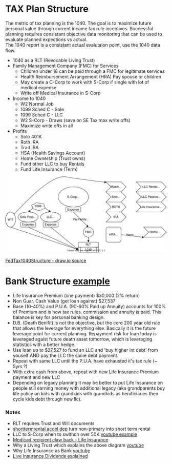 # TAX Plan Structure

The metric of tax planning is the 1040.
The goal is to maximize future personal value through current income tax rule incentives. 
Successful planning requires consistant objective data monitoring that can be used to evaluate planned expections vs actual.  
The 1040 report is a consistant actual evalutaion point, use the 1040 data flow.

- 1040 as a RLT (Revocable Living Trust)
- Family Management Company (FMC) for Services
    - Children under 18 can be paid through a FMC for legitimate services
    - Health Reimbursement Arrangement (HRA) Pay spouse or children
    - May create a C-Corp to work with S-Corp if single with lot of medical expense
    - Write off Medical Insurance in S-Corp
- Income to 1040
    - W2 Normal Job
    - 1099 Sched C - Sole
    - 1099 Sched C - LLC
    - W2 S-Corp - Draws (save on SE Tax max write offs)
    - Maximize write offs in all
- Profits
    - Solo 401K
    - Roth IRA
    - Trad IRA
    - HSA (Health Savings Account)
    - Home Ownership (Trust owns)
    - Fund other LLC to buy Rentals
    - Fund Life Insurance (Term)


![FedTax1040Structure](FedTax1040Structure.svg)


[FedTax1040Structure - draw.io source](FedTax1040Structure.drawio)

# Bank Structure [example](https://youtu.be/j--cvfqcwxo?t=745)
- Life Insurance Premium (one payment) $30,000 (2% return)
- Non Guar. Cash Value (get loan against) $27,537
- Base (10-40%) and P.U.A. (90-60% Paid up Annuity) accounts for 100% of Premium and is how tax rules, commission and annuity is paid.  This balance is key for personal banking design.
- D.B. (Death Benifit) is not the objective, but the core 200 year old rule that allows the leverage for everything else.  Basically it is the future leverage point for current planning.  Repayment risk for loan today is leveraged agaist future death asset tomorrow, which is leveraging statistics with a better hedge.
- Use loan up to $27,527 to fund an LLC and 'buy higher int debt' from youself AND pay the LLC the same debt payment.
- Repeat with same LLC until the P.U.A. have exhausted it's tax rule (~ 5yrs ?)
- With extra cash from above, repeat with new Life Insurance Premium payment and new LLC
- Depending on legacy planning it may be better to put Life Insurance on people still earning money with additional legacy (aka grandparents buy life policy on kids with grandkids with grandkids as benificiaries then cycle kids debt through new llc). 

### Notes
- RLT requires Trust and Will documents
- [shorttermrental accel dep](./shorttermrental) turn non-primary into short term rental
- LLC to S-Corp when to swithch over 50K [youtube example](https://www.youtube.com/watch?v=LUpyc89bgBU)
- [Medicad recipient claw back - Life Insurance](https://wisconsinexaminer.com/2021/11/11/draft-bill-would-limit-what-state-can-claw-back-when-medicaid-recipients-die/)
- Why a Living Trust which explains the above diagram [youtube](https://www.youtube.com/watch?v=je9Z1BJSCAU)
- Why Life Insurance as Bank [youtube](https://www.youtube.com/watch?v=j--cvfqcwxo)
- [Live Insurance Dividends explained](https://www.forbes.com/advisor/life-insurance/life-insurance-dividends/)
